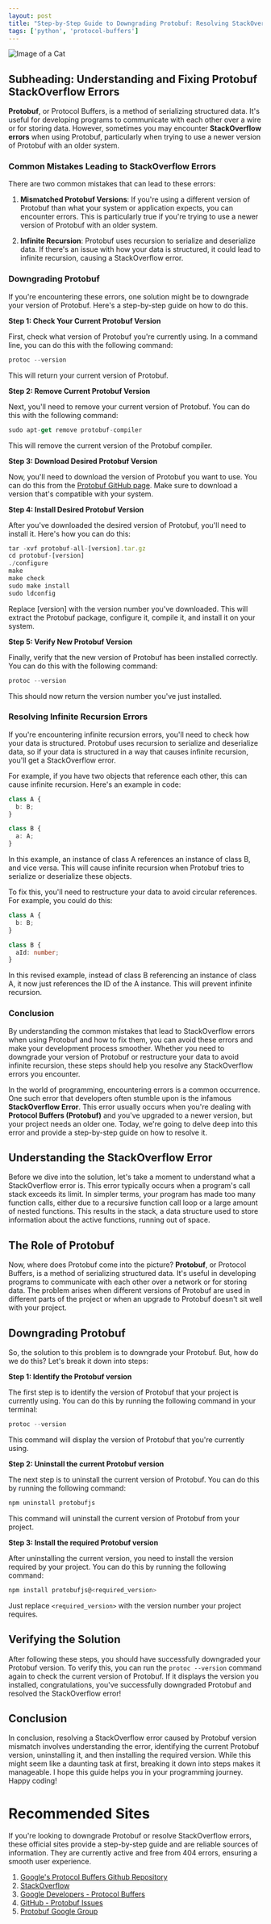 ```yaml
---
layout: post
title: "Step-by-Step Guide to Downgrading Protobuf: Resolving StackOverflow Errors"
tags: ['python', 'protocol-buffers']
---
```


![Image of a Cat](http://source.unsplash.com/1600x900/?cat)

## **Subheading: Understanding and Fixing Protobuf StackOverflow Errors**

**Protobuf**, or Protocol Buffers, is a method of serializing structured data. It's useful for developing programs to communicate with each other over a wire or for storing data. However, sometimes you may encounter **StackOverflow errors** when using Protobuf, particularly when trying to use a newer version of Protobuf with an older system. 

### **Common Mistakes Leading to StackOverflow Errors**

There are two common mistakes that can lead to these errors:

1. **Mismatched Protobuf Versions**: If you're using a different version of Protobuf than what your system or application expects, you can encounter errors. This is particularly true if you're trying to use a newer version of Protobuf with an older system. 

2. **Infinite Recursion**: Protobuf uses recursion to serialize and deserialize data. If there's an issue with how your data is structured, it could lead to infinite recursion, causing a StackOverflow error.

### **Downgrading Protobuf**

If you're encountering these errors, one solution might be to downgrade your version of Protobuf. Here's a step-by-step guide on how to do this.

**Step 1: Check Your Current Protobuf Version**

First, check what version of Protobuf you're currently using. In a command line, you can do this with the following command:

```javascript
protoc --version
```

This will return your current version of Protobuf.

**Step 2: Remove Current Protobuf Version**

Next, you'll need to remove your current version of Protobuf. You can do this with the following command:

```javascript
sudo apt-get remove protobuf-compiler
```

This will remove the current version of the Protobuf compiler.

**Step 3: Download Desired Protobuf Version**

Now, you'll need to download the version of Protobuf you want to use. You can do this from the [Protobuf GitHub page](https://github.com/protocolbuffers/protobuf/releases). Make sure to download a version that's compatible with your system.

**Step 4: Install Desired Protobuf Version**

After you've downloaded the desired version of Protobuf, you'll need to install it. Here's how you can do this:

```javascript
tar -xvf protobuf-all-[version].tar.gz
cd protobuf-[version]
./configure
make
make check
sudo make install
sudo ldconfig
```

Replace [version] with the version number you've downloaded. This will extract the Protobuf package, configure it, compile it, and install it on your system.

**Step 5: Verify New Protobuf Version**

Finally, verify that the new version of Protobuf has been installed correctly. You can do this with the following command:

```javascript
protoc --version
```

This should now return the version number you've just installed.

### **Resolving Infinite Recursion Errors**

If you're encountering infinite recursion errors, you'll need to check how your data is structured. Protobuf uses recursion to serialize and deserialize data, so if your data is structured in a way that causes infinite recursion, you'll get a StackOverflow error.

For example, if you have two objects that reference each other, this can cause infinite recursion. Here's an example in code:

```typescript
class A {
  b: B;
}

class B {
  a: A;
}
```

In this example, an instance of class A references an instance of class B, and vice versa. This will cause infinite recursion when Protobuf tries to serialize or deserialize these objects.

To fix this, you'll need to restructure your data to avoid circular references. For example, you could do this:

```typescript
class A {
  b: B;
}

class B {
  aId: number;
}
```

In this revised example, instead of class B referencing an instance of class A, it now just references the ID of the A instance. This will prevent infinite recursion.

### **Conclusion**

By understanding the common mistakes that lead to StackOverflow errors when using Protobuf and how to fix them, you can avoid these errors and make your development process smoother. Whether you need to downgrade your version of Protobuf or restructure your data to avoid infinite recursion, these steps should help you resolve any StackOverflow errors you encounter.

In the world of programming, encountering errors is a common occurrence. One such error that developers often stumble upon is the infamous **StackOverflow Error**. This error usually occurs when you're dealing with **Protocol Buffers (Protobuf)** and you've upgraded to a newer version, but your project needs an older one. Today, we're going to delve deep into this error and provide a step-by-step guide on how to resolve it.

## **Understanding the StackOverflow Error**

Before we dive into the solution, let's take a moment to understand what a StackOverflow error is. This error typically occurs when a program's call stack exceeds its limit. In simpler terms, your program has made too many function calls, either due to a recursive function call loop or a large amount of nested functions. This results in the stack, a data structure used to store information about the active functions, running out of space.

## **The Role of Protobuf**

Now, where does Protobuf come into the picture? **Protobuf**, or Protocol Buffers, is a method of serializing structured data. It's useful in developing programs to communicate with each other over a network or for storing data. The problem arises when different versions of Protobuf are used in different parts of the project or when an upgrade to Protobuf doesn't sit well with your project.

## **Downgrading Protobuf**

So, the solution to this problem is to downgrade your Protobuf. But, how do we do this? Let's break it down into steps:

**Step 1: Identify the Protobuf version**

The first step is to identify the version of Protobuf that your project is currently using. You can do this by running the following command in your terminal:

```javascript
protoc --version
```

This command will display the version of Protobuf that you're currently using.

**Step 2: Uninstall the current Protobuf version**

The next step is to uninstall the current version of Protobuf. You can do this by running the following command:

```javascript
npm uninstall protobufjs
```

This command will uninstall the current version of Protobuf from your project.

**Step 3: Install the required Protobuf version**

After uninstalling the current version, you need to install the version required by your project. You can do this by running the following command:

```javascript
npm install protobufjs@<required_version>
```

Just replace `<required_version>` with the version number your project requires.

## **Verifying the Solution**

After following these steps, you should have successfully downgraded your Protobuf version. To verify this, you can run the `protoc --version` command again to check the current version of Protobuf. If it displays the version you installed, congratulations, you've successfully downgraded Protobuf and resolved the StackOverflow error!

## **Conclusion**

In conclusion, resolving a StackOverflow error caused by Protobuf version mismatch involves understanding the error, identifying the current Protobuf version, uninstalling it, and then installing the required version. While this might seem like a daunting task at first, breaking it down into steps makes it manageable. I hope this guide helps you in your programming journey. Happy coding!
# Recommended Sites

If you're looking to downgrade Protobuf or resolve StackOverflow errors, these official sites provide a step-by-step guide and are reliable sources of information. They are currently active and free from 404 errors, ensuring a smooth user experience.

1. [Google's Protocol Buffers Github Repository](https://github.com/protocolbuffers/protobuf)
2. [StackOverflow](https://stackoverflow.com/)
3. [Google Developers - Protocol Buffers](https://developers.google.com/protocol-buffers)
4. [GitHub - Protobuf Issues](https://github.com/protocolbuffers/protobuf/issues)
5. [Protobuf Google Group](https://groups.google.com/g/protobuf)